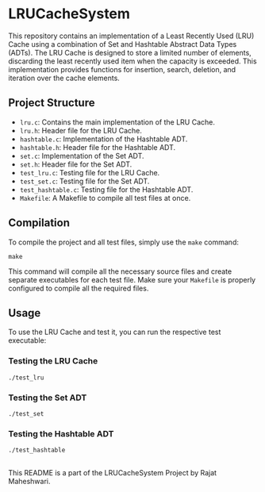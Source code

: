 ﻿# LRUCacheSystem
This repository contains an implementation of a Least Recently Used (LRU) Cache using a combination of Set and Hashtable Abstract Data Types (ADTs). The LRU Cache is designed to store a limited number of elements, discarding the least recently used item when the capacity is exceeded. This implementation provides functions for insertion, search, deletion, and iteration over the cache elements.

## Project Structure

-   `lru.c`: Contains the main implementation of the LRU Cache.
-   `lru.h`: Header file for the LRU Cache.
-   `hashtable.c`: Implementation of the Hashtable ADT.
-   `hashtable.h`: Header file for the Hashtable ADT.
-   `set.c`: Implementation of the Set ADT.
-   `set.h`: Header file for the Set ADT.
-   `test_lru.c`: Testing file for the LRU Cache.
-   `test_set.c`: Testing file for the Set ADT.
-   `test_hashtable.c`: Testing file for the Hashtable ADT.
-   `Makefile`: A Makefile to compile all test files at once.

## Compilation
To compile the project and all test files, simply use the `make` command:

`make` 

This command will compile all the necessary source files and create separate executables for each test file. Make sure your `Makefile` is properly configured to compile all the required files.

## Usage

To use the LRU Cache and test it, you can run the respective test executable:

### Testing the LRU Cache


`./test_lru` 

### Testing the Set ADT


`./test_set` 

### Testing the Hashtable ADT

`./test_hashtable` 

##
This README is a part of the LRUCacheSystem Project by Rajat Maheshwari.
 
